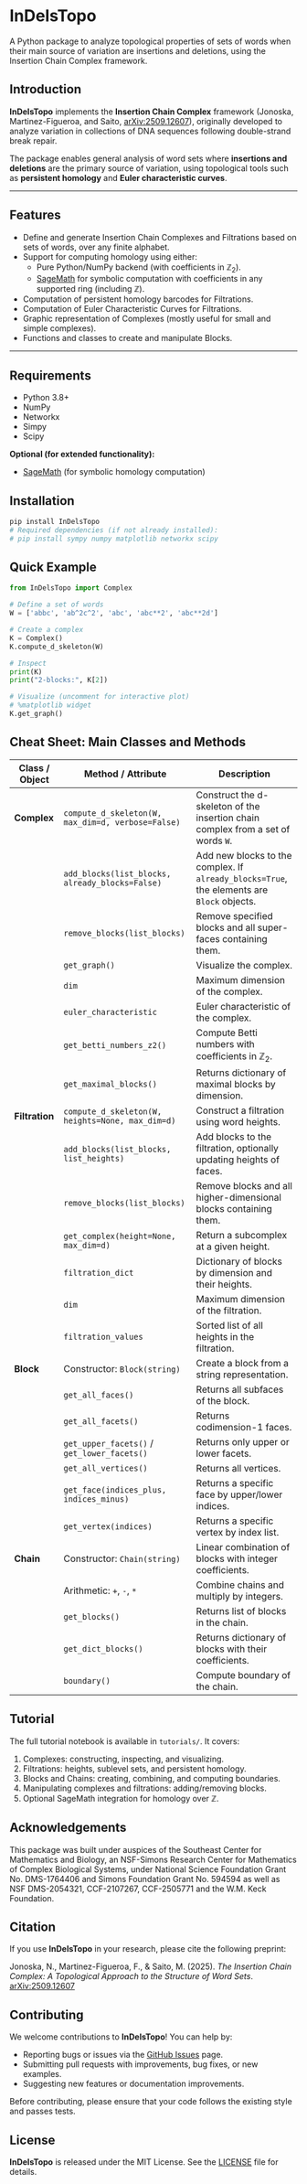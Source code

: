# InDelsTopo 
A Python package to analyze topological properties of sets of words when their main source of variation are insertions and deletions, using the Insertion Chain Complex framework.

## Introduction

**InDelsTopo** implements the **Insertion Chain Complex** framework (Jonoska, Martinez-Figueroa, and Saito, [arXiv:2509.12607](https://arxiv.org/abs/2509.12607)), originally developed to analyze variation in collections of DNA sequences following double-strand break repair. 

The package enables general analysis of word sets where **insertions and deletions** are the primary source of variation, using topological tools such as **persistent homology** and **Euler characteristic curves**. 

---

## Features

- Define and generate Insertion Chain Complexes and Filtrations based on sets of words, over any finite alphabet. 
- Support for computing homology using either:
  - Pure Python/NumPy backend (with coefficients in $\mathbb{Z}_2$). 
  - [SageMath](https://www.sagemath.org/) for symbolic computation with coefficients in any supported ring (including $\mathbb{Z}$).
- Computation of persistent homology barcodes for Filtrations.
- Computation of Euler Characteristic Curves for Filtrations.
- Graphic representation of Complexes (mostly useful for small and simple complexes). 
- Functions and classes to create and manipulate Blocks.

---

## Requirements

- Python 3.8+
- NumPy
- Networkx
- Simpy
- Scipy

**Optional (for extended functionality):**
- [SageMath](https://www.sagemath.org/) (for symbolic homology computation)


## Installation

```bash
pip install InDelsTopo
# Required dependencies (if not already installed):
# pip install sympy numpy matplotlib networkx scipy
```

## Quick Example 

```python
from InDelsTopo import Complex

# Define a set of words
W = ['abbc', 'ab^2c^2', 'abc', 'abc**2', 'abc**2d']

# Create a complex
K = Complex()
K.compute_d_skeleton(W)

# Inspect
print(K)
print("2-blocks:", K[2])

# Visualize (uncomment for interactive plot)
# %matplotlib widget
K.get_graph()
```

## Cheat Sheet: Main Classes and Methods

| Class / Object | Method / Attribute | Description |
|----------------|------------------|-------------|
| **Complex** | `compute_d_skeleton(W, max_dim=d, verbose=False)` | Construct the d-skeleton of the insertion chain complex from a set of words `W`. |
|  | `add_blocks(list_blocks, already_blocks=False)` | Add new blocks to the complex. If `already_blocks=True`, the elements are `Block` objects. |
|  | `remove_blocks(list_blocks)` | Remove specified blocks and all super-faces containing them. |
|  | `get_graph()` | Visualize the complex. |
|  | `dim` | Maximum dimension of the complex. |
|  | `euler_characteristic` | Euler characteristic of the complex. |
|  | `get_betti_numbers_z2()` | Compute Betti numbers with coefficients in $\mathbb{Z}_2$. |
|  | `get_maximal_blocks()` | Returns dictionary of maximal blocks by dimension. |
| **Filtration** | `compute_d_skeleton(W, heights=None, max_dim=d)` | Construct a filtration using word heights. |
|  | `add_blocks(list_blocks, list_heights)` | Add blocks to the filtration, optionally updating heights of faces. |
|  | `remove_blocks(list_blocks)` | Remove blocks and all higher-dimensional blocks containing them. |
|  | `get_complex(height=None, max_dim=d)` | Return a subcomplex at a given height. |
|  | `filtration_dict` | Dictionary of blocks by dimension and their heights. |
|  | `dim` | Maximum dimension of the filtration. |
|  | `filtration_values` | Sorted list of all heights in the filtration. |
| **Block** | Constructor: `Block(string)` | Create a block from a string representation. |
|  | `get_all_faces()` | Returns all subfaces of the block. |
|  | `get_all_facets()` | Returns codimension-1 faces. |
|  | `get_upper_facets()` / `get_lower_facets()` | Returns only upper or lower facets. |
|  | `get_all_vertices()` | Returns all vertices. |
|  | `get_face(indices_plus, indices_minus)` | Returns a specific face by upper/lower indices. |
|  | `get_vertex(indices)` | Returns a specific vertex by index list. |
| **Chain** | Constructor: `Chain(string)` | Linear combination of blocks with integer coefficients. |
|  | Arithmetic: `+`, `-`, `*` | Combine chains and multiply by integers. |
|  | `get_blocks()` | Returns list of blocks in the chain. |
|  | `get_dict_blocks()` | Returns dictionary of blocks with their coefficients. |
|  | `boundary()` | Compute boundary of the chain. |


## Tutorial
The full tutorial notebook is available in `tutorials/`.
It covers:
1. Complexes: constructing, inspecting, and visualizing.
2. Filtrations: heights, sublevel sets, and persistent homology.
3. Blocks and Chains: creating, combining, and computing boundaries.
4. Manipulating complexes and filtrations: adding/removing blocks.
5. Optional SageMath integration for homology over $\mathbb{Z}$.

## Acknowledgements 
This package was built under auspices of the Southeast Center for Mathematics and Biology, an NSF-Simons Research Center for Mathematics of Complex Biological Systems, under National Science Foundation Grant No. DMS-1764406 and Simons Foundation Grant No. 594594 as well as NSF DMS-2054321, CCF-2107267, CCF-2505771 and the W.M. Keck Foundation.  

## Citation
If you use **InDelsTopo** in your research, please cite the following preprint:

Jonoska, N., Martinez-Figueroa, F., & Saito, M. (2025). *The Insertion Chain Complex: A Topological Approach to the Structure of Word Sets*. [arXiv:2509.12607](https://arxiv.org/abs/2509.12607)

## Contributing
We welcome contributions to **InDelsTopo**! You can help by:

- Reporting bugs or issues via the [GitHub Issues](https://github.com/USF-DNA-Knot-Math/InDelsTopo/issues) page.
- Submitting pull requests with improvements, bug fixes, or new examples.
- Suggesting new features or documentation improvements.

Before contributing, please ensure that your code follows the existing style and passes tests.

## License
**InDelsTopo** is released under the MIT License. See the [LICENSE](LICENSE.txt) file for details.
